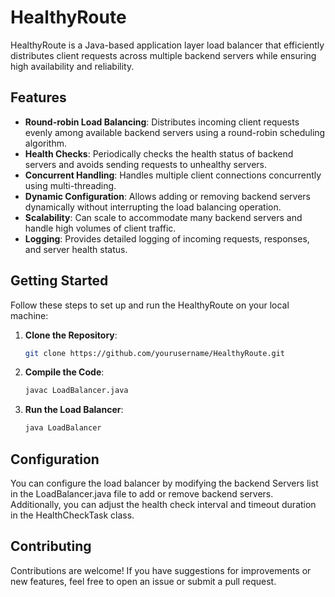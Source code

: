 # HealthyRoute

HealthyRoute is a Java-based application layer load balancer that efficiently distributes client requests across multiple backend servers while ensuring high availability and reliability.

## Features

- **Round-robin Load Balancing**: Distributes incoming client requests evenly among available backend servers using a round-robin scheduling algorithm.
- **Health Checks**: Periodically checks the health status of backend servers and avoids sending requests to unhealthy servers.
- **Concurrent Handling**: Handles multiple client connections concurrently using multi-threading.
- **Dynamic Configuration**: Allows adding or removing backend servers dynamically without interrupting the load balancing operation.
- **Scalability**: Can scale to accommodate many backend servers and handle high volumes of client traffic.
- **Logging**: Provides detailed logging of incoming requests, responses, and server health status.


## Getting Started

Follow these steps to set up and run the HealthyRoute on your local machine:

1. **Clone the Repository**: 
   ```bash
   git clone https://github.com/yourusername/HealthyRoute.git
   
2. **Compile the Code**:
   ```bash
   javac LoadBalancer.java

3. **Run the Load Balancer**:
   ```bash
   java LoadBalancer

## Configuration
You can configure the load balancer by modifying the backend Servers list in the LoadBalancer.java file to add or remove backend servers. 
Additionally, you can adjust the health check interval and timeout duration in the HealthCheckTask class.

## Contributing
Contributions are welcome! If you have suggestions for improvements or new features, feel free to open an issue or submit a pull request.
